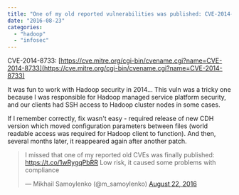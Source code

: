 ```yaml
---
title: "One of my old reported vulnerabilities was published: CVE-2014-8733"
date: "2016-08-23"
categories:
  - "hadoop"
  - "infosec"
---
```


CVE-2014-8733:
[https://cve.mitre.org/cgi-bin/cvename.cgi?name=CVE-2014-8733](https://cve.mitre.org/cgi-bin/cvename.cgi?name=CVE-2014-8733)

It was fun to work with Hadoop security in 2014... This vuln was a tricky one
because I was responsible for Hadoop managed service platform security, and our
clients had SSH access to Hadoop cluster nodes in some cases.

If I remember correctly, fix wasn't easy - required release of new CDH version
which moved configuration parameters between files (world readable access was
required for Hadoop client to function). And then, several months later, it
reappeared again after another patch.

<blockquote class="twitter-tweet" data-lang="en"><p dir="ltr" lang="en">I missed that one of my reported old CVEs was finally published: <a href="https://t.co/1wRygqPbRR">https://t.co/1wRygqPbRR</a> Low risk, it caused some problems with compliance</p>— Mikhail Samoylenko (@m_samoylenko) <a href="https://twitter.com/m_samoylenko/status/767870513922318338">August 22, 2016</a></blockquote>
<script async src="https://platform.twitter.com/widgets.js" charset="utf-8"></script>

